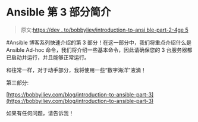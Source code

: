 # Ansible 第 3 部分简介

> 原文:[https://dev . to/bobbyliev/introduction-to-ansi ble-part-2-4ge 5](https://dev.to/bobbyiliev/introduction-to-ansible-part-2-4ge5)

#Ansible 博客系列快速介绍的第 3 部分！在这一部分中，我们将重点介绍什么是 Ansible Ad-hoc 命令，我们将介绍一些基本命令，因此请确保您的 3 台服务器都已启动并运行，并且能够正常运行。

和往常一样，对于动手部分，我将使用一些“数字海洋”液滴！

第三部分:

[https://bobbyiliev.com/blog/introduction-to-ansible-part-3](https://bobbyiliev.com/blog/introduction-to-ansible-part-3)

如果有任何问题，请告诉我！